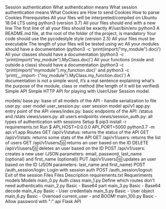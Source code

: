 Session authentication
What authentication means
What session authentication means
What Cookies are
How to send Cookies
How to parse Cookies
Prerequisites
All your files will be interpreted/compiled on Ubuntu 18.04 LTS using python3 (version 3.7)
All your files should end with a new line
The first line of all your files should be exactly #!/usr/bin/env python3
A README.md file, at the root of the folder of the project, is mandatory
Your code should use the pycodestyle style (version 2.5)
All your files must be executable
The length of your files will be tested using wc
All your modules should have a documentation (python3 -c 'print(import("my_module").doc)')
All your classes should have a documentation (python3 -c 'print(import("my_module").MyClass.doc)')
All your functions (inside and outside a class) should have a documentation (python3 -c 'print(import("mymodule").my_function.doc)' and python3 -c 'print(__import- ("my_module").MyClass.my_function.doc)')
A documentation is not a simple word, it’s a real sentence explaining what’s the purpose of the module, class or method (the length of it will be verified)
Simple API
Simple HTTP API for playing with User/User Session model.

models/
base.py: base of all models of the API - handle serialization to file
user.py: user model
user_session.py: user session model
api/v1
app.py: entry point of the API
views/index.py: basic endpoints of the API: /status and /stats
views/users.py: all users endpoints
views/session_auth.py: all types of authentication with sessions
Setup
$ pip3 install -r requirements.txt
Run
$ API_HOST=0.0.0.0 API_PORT=5000 python3.7 -m api.v1.app
Routes
GET /api/v1/status: returns the status of the API
GET /api/v1/stats: returns some stats of the API
GET /api/v1/users: returns the list of users
GET /api/v1/users/:id: returns an user based on the ID
DELETE /api/v1/users/:id: deletes an user based on the ID
POST /api/v1/users: creates a new user (JSON parameters: email, password, last_name (optional) and first_name (optional))
PUT /api/v1/users/:id: updates an user based on the ID (JSON parameters: last_name and first_name)
POST /auth_session/login: Login with session auth
POST /auth_session/logout: Exit of the session
Files
Files	Description
requirements.txt	Requeriments
models	Models
main_0.py	Auth class
main_1.py	Define which routes don't need authenticatio
main_2.py	Basic - Base64 part
main_3.py	Basic - Base64 decode
main_4.py	Basic - User credentials
main_5.py	Basic - User object
main_6.py	Basic - Overload current_user - and BOOM!
main_100.py	Basic - Allow password with ":"
api	Flask API
